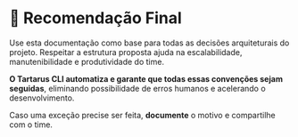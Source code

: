 # 🧭 Recomendação Final

Use esta documentação como base para todas as decisões arquiteturais do projeto.
Respeitar a estrutura proposta ajuda na escalabilidade, manutenibilidade e produtividade do time.

**O Tartarus CLI automatiza e garante que todas essas convenções sejam seguidas**, eliminando possibilidade de erros humanos e acelerando o desenvolvimento.

Caso uma exceção precise ser feita, **documente** o motivo e compartilhe com o time. 